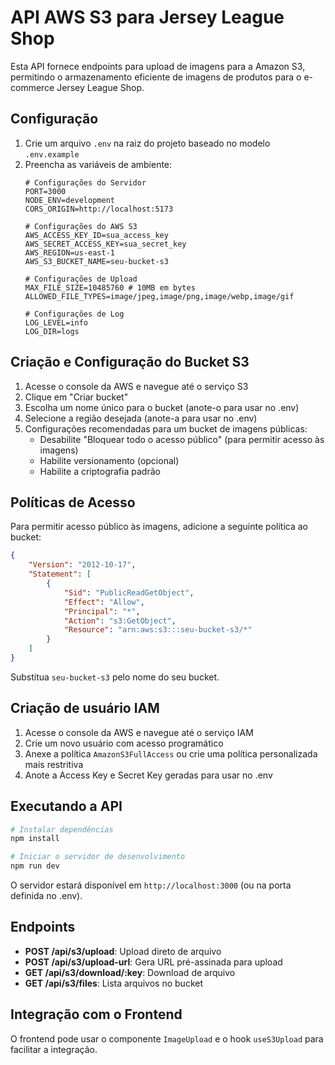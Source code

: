 # API AWS S3 para Jersey League Shop

Esta API fornece endpoints para upload de imagens para a Amazon S3, permitindo o armazenamento eficiente de imagens de produtos para o e-commerce Jersey League Shop.

## Configuração

1. Crie um arquivo `.env` na raiz do projeto baseado no modelo `.env.example`
2. Preencha as variáveis de ambiente:
   ```
   # Configurações do Servidor
   PORT=3000
   NODE_ENV=development
   CORS_ORIGIN=http://localhost:5173
   
   # Configurações do AWS S3
   AWS_ACCESS_KEY_ID=sua_access_key
   AWS_SECRET_ACCESS_KEY=sua_secret_key
   AWS_REGION=us-east-1
   AWS_S3_BUCKET_NAME=seu-bucket-s3
   
   # Configurações de Upload
   MAX_FILE_SIZE=10485760 # 10MB em bytes
   ALLOWED_FILE_TYPES=image/jpeg,image/png,image/webp,image/gif
   
   # Configurações de Log
   LOG_LEVEL=info
   LOG_DIR=logs
   ```

## Criação e Configuração do Bucket S3

1. Acesse o console da AWS e navegue até o serviço S3
2. Clique em "Criar bucket"
3. Escolha um nome único para o bucket (anote-o para usar no .env)
4. Selecione a região desejada (anote-a para usar no .env)
5. Configurações recomendadas para um bucket de imagens públicas:
   - Desabilite "Bloquear todo o acesso público" (para permitir acesso às imagens)
   - Habilite versionamento (opcional)
   - Habilite a criptografia padrão

## Políticas de Acesso

Para permitir acesso público às imagens, adicione a seguinte política ao bucket:

```json
{
    "Version": "2012-10-17",
    "Statement": [
        {
            "Sid": "PublicReadGetObject",
            "Effect": "Allow",
            "Principal": "*",
            "Action": "s3:GetObject",
            "Resource": "arn:aws:s3:::seu-bucket-s3/*"
        }
    ]
}
```

Substitua `seu-bucket-s3` pelo nome do seu bucket.

## Criação de usuário IAM

1. Acesse o console da AWS e navegue até o serviço IAM
2. Crie um novo usuário com acesso programático
3. Anexe a política `AmazonS3FullAccess` ou crie uma política personalizada mais restritiva
4. Anote a Access Key e Secret Key geradas para usar no .env

## Executando a API

```bash
# Instalar dependências
npm install

# Iniciar o servidor de desenvolvimento
npm run dev
```

O servidor estará disponível em `http://localhost:3000` (ou na porta definida no .env).

## Endpoints

- **POST /api/s3/upload**: Upload direto de arquivo
- **POST /api/s3/upload-url**: Gera URL pré-assinada para upload
- **GET /api/s3/download/:key**: Download de arquivo
- **GET /api/s3/files**: Lista arquivos no bucket

## Integração com o Frontend

O frontend pode usar o componente `ImageUpload` e o hook `useS3Upload` para facilitar a integração. 